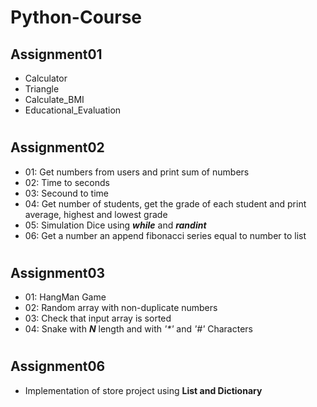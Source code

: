 # Python-Course

## Assignment01
- Calculator
- Triangle
- Calculate_BMI
- Educational_Evaluation
 
#

## Assignment02
- 01: Get numbers from users and print sum of numbers
- 02: Time to seconds
- 03: Secound to time
- 04: Get number of students, get the grade of each student and print average, highest and lowest grade
- 05: Simulation Dice using **_while_** and **_randint_** 
- 06: Get a number an append fibonacci series equal to number to list

#

## Assignment03
- 01: HangMan Game
- 02: Random array with non-duplicate numbers
- 03: Check that input array is sorted
- 04: Snake with **_N_** length and with _'*'_ and _'#'_ Characters

#

## Assignment06
- Implementation of store project using **List and Dictionary**




